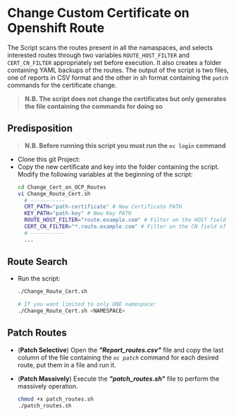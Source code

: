# Change Custom Certificate on Openshift Route
The Script scans the routes present in all the namaspaces, and selects interested routes through two variables `ROUTE_HOST_FILTER` and `CERT_CN_FILTER` appropriately set before execution. It also creates a folder containing YAML backups of the routes.
The output of the script is two files, one of reports in CSV format and the other in sh format containing the `patch` commands for the certificate change.
> **N.B. The script does not change the certificates but only generates the file containing the commands for doing so**


## Predisposition
> **N.B. Before running this script you must run the `oc login` command**

- Clone this git Project:
- Copy the new certificate and key into the folder containing the script.
  Modify the following variables at the beginning of the script:
  ```bash
  cd Change_Cert_on_OCP_Routes
  vi Change_Route_Cert.sh
    # -----------
    CRT_PATH="path-certificate" # New Certificate PATH
    KEY_PATH="path-key" # New Key PATH
    ROUTE_HOST_FILTER="route.example.com" # Filter on the HOST field of OCP routes
    CERT_CN_FILTER="*.route.example.com" # Filter on the CN field of certificates contained in the selected OCP routes
    # -----------
    ...
  ```


## Route Search
- Run the script:
  ```bash
  ./Change_Route_Cert.sh

  # If you want limited to only ONE namespace:
  ./Change_Route_Cert.sh <NAMESPACE>
  ```


## Patch Routes
- (**Patch Selective**) Open the ***"Report_routes.csv"*** file and copy the last column of the file containing the *`oc patch`* command for each desired route, put them in a file and run it.

- (**Patch Massively**) Execute the ***"patch_routes.sh"*** file to perform the massively operation.
  ```bash
  chmod +x patch_routes.sh
  ./patch_routes.sh
  ```
